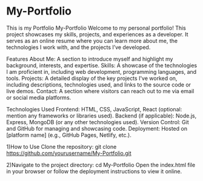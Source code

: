 # My-Portfolio
This is my Portfolio 
My-Portfolio
Welcome to my personal portfolio! This project showcases my skills, projects, and experiences as a developer. It serves as an online resume where you can learn more about me, the technologies I work with, and the projects I’ve developed.

Features
About Me: A section to introduce myself and highlight my background, interests, and expertise.
Skills: A showcase of the technologies I am proficient in, including web development, programming languages, and tools.
Projects: A detailed display of the key projects I've worked on, including descriptions, technologies used, and links to the source code or live demos.
Contact: A section where visitors can reach out to me via email or social media platforms.


Technologies Used
Frontend: HTML, CSS, JavaScript, React (optional: mention any frameworks or libraries used).
Backend (if applicable): Node.js, Express, MongoDB (or any other technologies used).
Version Control: Git and GitHub for managing and showcasing code.
Deployment: Hosted on [platform name] (e.g., GitHub Pages, Netlify, etc.).

1)How to Use
Clone the repository:
git clone https://github.com/yourusername/My-Portfolio.git

2)Navigate to the project directory:
cd My-Portfolio
Open the index.html file in your browser or follow the deployment instructions to view it online.
